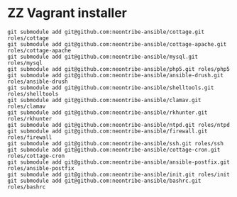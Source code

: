 ZZ Vagrant installer
====================

    git submodule add git@github.com:neontribe-ansible/cottage.git roles/cottage
    git submodule add git@github.com:neontribe-ansible/cottage-apache.git roles/cottage-apache
    git submodule add git@github.com:neontribe-ansible/mysql.git roles/mysql
    git submodule add git@github.com:neontribe-ansible/php5.git roles/php5
    git submodule add git@github.com:neontribe-ansible/ansible-drush.git roles/ansible-drush
    git submodule add git@github.com:neontribe-ansible/shelltools.git roles/shelltools
    git submodule add git@github.com:neontribe-ansible/clamav.git roles/clamav
    git submodule add git@github.com:neontribe-ansible/rkhunter.git roles/rkhunter
    git submodule add git@github.com:neontribe-ansible/ntpd.git roles/ntpd
    git submodule add git@github.com:neontribe-ansible/firewall.git roles/firewall
    git submodule add git@github.com:neontribe-ansible/ssh.git roles/ssh
    git submodule add git@github.com:neontribe-ansible/cottage-cron.git roles/cottage-cron
    git submodule add git@github.com:neontribe-ansible/ansible-postfix.git roles/ansible-postfix
    git submodule add git@github.com:neontribe-ansible/init.git roles/init
    git submodule add git@github.com:neontribe-ansible/bashrc.git roles/bashrc
